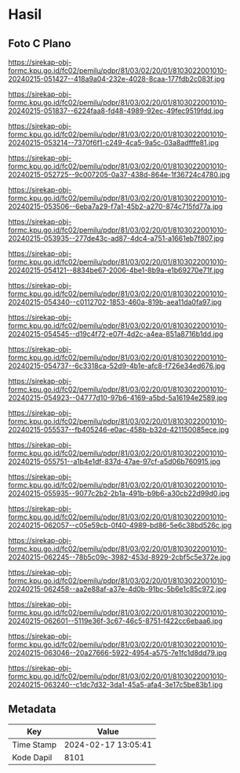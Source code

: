 # Hasil

## Foto C Plano

https://sirekap-obj-formc.kpu.go.id/fc02/pemilu/pdpr/81/03/02/20/01/8103022001010-20240215-051427--418a9a04-232e-4028-8caa-177fdb2c083f.jpg

https://sirekap-obj-formc.kpu.go.id/fc02/pemilu/pdpr/81/03/02/20/01/8103022001010-20240215-051837--6224faa8-fd48-4989-92ec-49fec9519fdd.jpg

https://sirekap-obj-formc.kpu.go.id/fc02/pemilu/pdpr/81/03/02/20/01/8103022001010-20240215-053214--7370f6f1-c249-4ca5-9a5c-03a8adfffe81.jpg

https://sirekap-obj-formc.kpu.go.id/fc02/pemilu/pdpr/81/03/02/20/01/8103022001010-20240215-052725--9c007205-0a37-438d-864e-1f36724c4780.jpg

https://sirekap-obj-formc.kpu.go.id/fc02/pemilu/pdpr/81/03/02/20/01/8103022001010-20240215-053506--6eba7a29-f7a1-45b2-a270-874c715fd77a.jpg

https://sirekap-obj-formc.kpu.go.id/fc02/pemilu/pdpr/81/03/02/20/01/8103022001010-20240215-053935--277de43c-ad87-4dc4-a751-a1661eb7f807.jpg

https://sirekap-obj-formc.kpu.go.id/fc02/pemilu/pdpr/81/03/02/20/01/8103022001010-20240215-054121--8834be67-2006-4be1-8b9a-e1b69270e71f.jpg

https://sirekap-obj-formc.kpu.go.id/fc02/pemilu/pdpr/81/03/02/20/01/8103022001010-20240215-054340--c0112702-1853-460a-819b-aea11da0fa97.jpg

https://sirekap-obj-formc.kpu.go.id/fc02/pemilu/pdpr/81/03/02/20/01/8103022001010-20240215-054545--d19c4f72-e07f-4d2c-a4ea-851a8716b1dd.jpg

https://sirekap-obj-formc.kpu.go.id/fc02/pemilu/pdpr/81/03/02/20/01/8103022001010-20240215-054737--6c3318ca-52d9-4b1e-afc8-f726e34ed676.jpg

https://sirekap-obj-formc.kpu.go.id/fc02/pemilu/pdpr/81/03/02/20/01/8103022001010-20240215-054923--04777d10-97b6-4169-a5bd-5a16194e2589.jpg

https://sirekap-obj-formc.kpu.go.id/fc02/pemilu/pdpr/81/03/02/20/01/8103022001010-20240215-055537--fb405246-e0ac-458b-b32d-421150085ece.jpg

https://sirekap-obj-formc.kpu.go.id/fc02/pemilu/pdpr/81/03/02/20/01/8103022001010-20240215-055751--a1b4e1df-837d-47ae-97cf-a5d06b760915.jpg

https://sirekap-obj-formc.kpu.go.id/fc02/pemilu/pdpr/81/03/02/20/01/8103022001010-20240215-055935--9077c2b2-2b1a-491b-b9b6-a30cb22d99d0.jpg

https://sirekap-obj-formc.kpu.go.id/fc02/pemilu/pdpr/81/03/02/20/01/8103022001010-20240215-062057--c05e59cb-0f40-4989-bd86-5e6c38bd526c.jpg

https://sirekap-obj-formc.kpu.go.id/fc02/pemilu/pdpr/81/03/02/20/01/8103022001010-20240215-062245--78b5c09c-3982-453d-8929-2cbf5c5e372e.jpg

https://sirekap-obj-formc.kpu.go.id/fc02/pemilu/pdpr/81/03/02/20/01/8103022001010-20240215-062458--aa2e88af-a37e-4d0b-91bc-5b6e1c85c972.jpg

https://sirekap-obj-formc.kpu.go.id/fc02/pemilu/pdpr/81/03/02/20/01/8103022001010-20240215-062601--5119e36f-3c67-46c5-8751-f422cc6ebaa6.jpg

https://sirekap-obj-formc.kpu.go.id/fc02/pemilu/pdpr/81/03/02/20/01/8103022001010-20240215-063046--20a27666-5922-4954-a575-7e1fc1d8dd79.jpg

https://sirekap-obj-formc.kpu.go.id/fc02/pemilu/pdpr/81/03/02/20/01/8103022001010-20240215-063240--c1dc7d32-3da1-45a5-afa4-3e17c5be83b1.jpg


## Metadata

| Key        | Value               |
| ---------- | ------------------- |
| Time Stamp | 2024-02-17 13:05:41 |
| Kode Dapil | 8101                |



